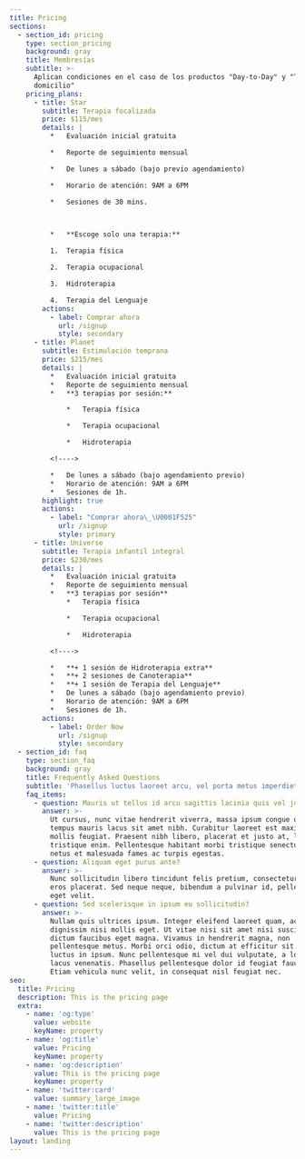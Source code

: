 ```yaml
---
title: Pricing
sections:
  - section_id: pricing
    type: section_pricing
    background: gray
    title: Membresías
    subtitle: >-
      Aplican condiciones en el caso de los productos "Day-to-Day" y "Terapia a
      domicilio"
    pricing_plans:
      - title: Star
        subtitle: Terapia focalizada
        price: $115/mes
        details: |
          *   Evaluación inicial gratuita

          *   Reporte de seguimiento mensual

          *   De lunes a sábado (bajo previo agendamiento)

          *   Horario de atención: 9AM a 6PM

          *   Sesiones de 30 mins.  

            

          *   **Escoge solo una terapia:**

          1.  Terapia física

          2.  Terapia ocupacional

          3.  Hidroterapia

          4.  Terapia del Lenguaje
        actions:
          - label: Comprar ahora
            url: /signup
            style: secondary
      - title: Planet
        subtitle: Estimulación temprana
        price: $215/mes
        details: |
          *   Evaluación inicial gratuita
          *   Reporte de seguimiento mensual
          *   **3 terapias por sesión:**

              *   Terapia física

              *   Terapia ocupacional

              *   Hidroterapia

          <!---->

          *   De lunes a sábado (bajo agendamiento previo)
          *   Horario de atención: 9AM a 6PM
          *   Sesiones de 1h.
        highlight: true
        actions:
          - label: "Comprar ahora\_\U0001F525"
            url: /signup
            style: primary
      - title: Universe
        subtitle: Terapia infantil integral
        price: $230/mes
        details: |
          *   Evaluación inicial gratuita
          *   Reporte de seguimiento mensual
          *   **3 terapias por sesión**
              *   Terapia física

              *   Terapia ocupacional

              *   Hidroterapia

          <!---->

          *   **+ 1 sesión de Hidroterapia extra**
          *   **+ 2 sesiones de Canoterapia**
          *   **+ 1 sesión de Terapia del Lenguaje**
          *   De lunes a sábado (bajo agendamiento previo)
          *   Horario de atención: 9AM a 6PM
          *   Sesiones de 1h.
        actions:
          - label: Order Now
            url: /signup
            style: secondary
  - section_id: faq
    type: section_faq
    background: gray
    title: Frequently Asked Questions
    subtitle: 'Phasellus luctus laoreet arcu, vel porta metus imperdiet sit amet.'
    faq_items:
      - question: Mauris ut tellus id arcu sagittis lacinia quis vel justo?
        answer: >-
          Ut cursus, nunc vitae hendrerit viverra, massa ipsum congue quam, sed
          tempus mauris lacus sit amet nibh. Curabitur laoreet est maximus
          mollis feugiat. Praesent nibh libero, placerat et justo at, luctus
          tristique enim. Pellentesque habitant morbi tristique senectus et
          netus et malesuada fames ac turpis egestas.
      - question: Aliquam eget purus ante?
        answer: >-
          Nunc sollicitudin libero tincidunt felis pretium, consectetur aliquam
          eros placerat. Sed neque neque, bibendum a pulvinar id, pellentesque
          eget velit.
      - question: Sed scelerisque in ipsum eu sollicitudin?
        answer: >-
          Nullam quis ultrices ipsum. Integer eleifend laoreet quam, ac
          dignissim nisi mollis eget. Ut vitae nisi sit amet nisi suscipit
          dictum faucibus eget magna. Vivamus in hendrerit magna, non
          pellentesque metus. Morbi orci odio, dictum at efficitur sit amet,
          luctus in ipsum. Nunc pellentesque mi vel dui vulputate, a lobortis
          lacus venenatis. Phasellus pellentesque dolor id feugiat faucibus.
          Etiam vehicula nunc velit, in consequat nisl feugiat nec.
seo:
  title: Pricing
  description: This is the pricing page
  extra:
    - name: 'og:type'
      value: website
      keyName: property
    - name: 'og:title'
      value: Pricing
      keyName: property
    - name: 'og:description'
      value: This is the pricing page
      keyName: property
    - name: 'twitter:card'
      value: summary_large_image
    - name: 'twitter:title'
      value: Pricing
    - name: 'twitter:description'
      value: This is the pricing page
layout: landing
---
```

